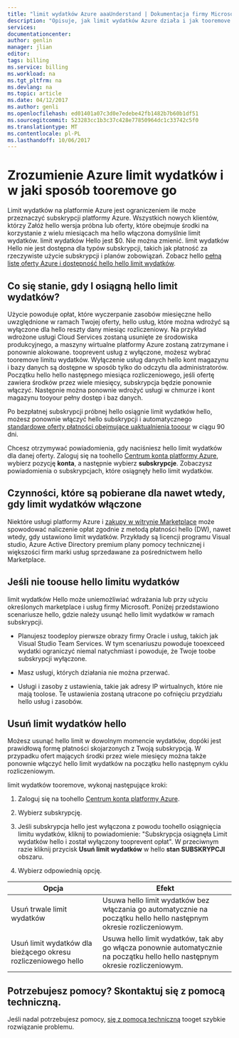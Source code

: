 ```yaml
---
title: "limit wydatków Azure aaaUnderstand | Dokumentacja firmy Microsoft"
description: "Opisuje, jak limit wydatków Azure działa i jak tooremove go"
services: 
documentationcenter: 
author: genlin
manager: jlian
editor: 
tags: billing
ms.service: billing
ms.workload: na
ms.tgt_pltfrm: na
ms.devlang: na
ms.topic: article
ms.date: 04/12/2017
ms.author: genli
ms.openlocfilehash: ed01401a07c3d0e7edebe42fb1482b7b60b1df51
ms.sourcegitcommit: 523283cc1b3c37c428e77850964dc1c33742c5f0
ms.translationtype: MT
ms.contentlocale: pl-PL
ms.lasthandoff: 10/06/2017
---
```

# <a name="understand-azure-spending-limit-and-how-tooremove-it"></a>Zrozumienie Azure limit wydatków i w jaki sposób tooremove go

Limit wydatków na platformie Azure jest ograniczeniem ile może przeznaczyć subskrypcji platformy Azure. Wszystkich nowych klientów, którzy Załóż hello wersja próbna lub oferty, które obejmuje środki na korzystanie z wielu miesiącach ma hello włączona domyślnie limit wydatków. limit wydatków Hello jest $0. Nie można zmienić. limit wydatków Hello nie jest dostępna dla typów subskrypcji, takich jak płatność za rzeczywiste użycie subskrypcji i planów zobowiązań. Zobacz hello [pełną listę oferty Azure i dostępność hello hello limit wydatków](https://azure.microsoft.com/support/legal/offer-details/).

## <a name="what-happens-when-i-reach-hello-spending-limit"></a>Co się stanie, gdy I osiągną hello limit wydatków?

Użycie powoduje opłat, które wyczerpanie zasobów miesięczne hello uwzględnione w ramach Twojej oferty, hello usług, które można wdrożyć są wyłączone dla hello reszty dany miesiąc rozliczeniowy. Na przykład wdrożone usługi Cloud Services zostaną usunięte ze środowiska produkcyjnego, a maszyny wirtualne platformy Azure zostaną zatrzymane i ponownie alokowane. tooprevent usług z wyłączone, możesz wybrać tooremove limitu wydatków. Wyłączenie usług danych hello kont magazynu i bazy danych są dostępne w sposób tylko do odczytu dla administratorów. Początku hello hello następnego miesiąca rozliczeniowego, jeśli ofertę zawiera środków przez wiele miesięcy, subskrypcja będzie ponownie włączyć. Następnie można ponownie wdrożyć usługi w chmurze i kont magazynu tooyour pełny dostęp i baz danych.

Po bezpłatnej subskrypcji próbnej hello osiągnie limit wydatków hello, możesz ponownie włączyć hello subskrypcji i automatycznego [standardowe oferty płatności obejmujące uaktualnienia tooour](billing-upgrade-azure-subscription.md) w ciągu 90 dni.

Chcesz otrzymywać powiadomienia, gdy naciśniesz hello limit wydatków dla danej oferty. Zaloguj się na toohello [Centrum konta platformy Azure](https://account.windowsazure.com), wybierz pozycję **konta**, a następnie wybierz **subskrypcje**. Zobaczysz powiadomienia o subskrypcjach, które osiągnęły hello limit wydatków.

## <a name="things-you-are-charged-for-even-if-you-have-a-spending-limit-enabled"></a>Czynności, które są pobierane dla nawet wtedy, gdy limit wydatków włączone

Niektóre usługi platformy Azure i [zakupy w witrynie Marketplace](https://azure.microsoft.com/marketplace/) może spowodować naliczenie opłat zgodnie z metodą płatności hello (DW), nawet wtedy, gdy ustawiono limit wydatków. Przykłady są licencji programu Visual studio, Azure Active Directory premium plany pomocy technicznej i większości firm marki usług sprzedawane za pośrednictwem hello Marketplace.


## <a name="when-not-toouse-hello-spending-limit"></a>Jeśli nie toouse hello limitu wydatków

limit wydatków Hello może uniemożliwiać wdrażania lub przy użyciu określonych marketplace i usług firmy Microsoft. Poniżej przedstawiono scenariusze hello, gdzie należy usunąć hello limit wydatków w ramach subskrypcji.

- Planujesz toodeploy pierwsze obrazy firmy Oracle i usług, takich jak Visual Studio Team Services. W tym scenariuszu powoduje tooexceed wydatki ograniczyć niemal natychmiast i powoduje, że Twoje toobe subskrypcji wyłączone.

- Masz usługi, których działania nie można przerwać.

- Usługi i zasoby z ustawienia, takie jak adresy IP wirtualnych, które nie mają toolose. Te ustawienia zostaną utracone po cofnięciu przydziału hello usług i zasobów.


## <a name="remove-hello-spending-limit"></a>Usuń limit wydatków hello

Możesz usunąć hello limit w dowolnym momencie wydatków, dopóki jest prawidłową formę płatności skojarzonych z Twoją subskrypcją. W przypadku ofert mających środki przez wiele miesięcy można także ponownie włączyć hello limit wydatków na początku hello następnym cyklu rozliczeniowym.

limit wydatków tooremove, wykonaj następujące kroki:

1. Zaloguj się na toohello [Centrum konta platformy Azure](https://account.windowsazure.com).

2. Wybierz subskrypcję.

3. Jeśli subskrypcja hello jest wyłączona z powodu toohello osiągnięcia limitu wydatków, kliknij to powiadomienie: "Subskrypcja osiągnęła Limit wydatków hello i został wyłączony tooprevent opłat". W przeciwnym razie kliknij przycisk **Usuń limit wydatków** w hello **stan SUBSKRYPCJI** obszaru.

4. Wybierz odpowiednią opcję.

|Opcja|Efekt|
|-------|-----|
|Usuń trwale limit wydatków|Usuwa hello limit wydatków bez włączania go automatycznie na początku hello hello następnym okresie rozliczeniowym.|
|Usuń limit wydatków dla bieżącego okresu rozliczeniowego hello|Usuwa hello limit wydatków, tak aby go włącza ponownie automatycznie na początku hello hello następnym okresie rozliczeniowym.|

## <a name="need-help-contact-support"></a>Potrzebujesz pomocy? Skontaktuj się z pomocą techniczną.
Jeśli nadal potrzebujesz pomocy, [się z pomocą techniczną](https://portal.azure.com/?#blade/Microsoft_Azure_Support/HelpAndSupportBlade) tooget szybkie rozwiązanie problemu.
